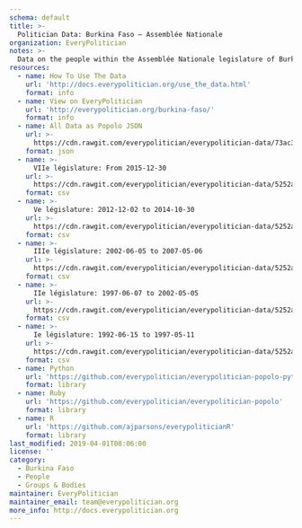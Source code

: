 ```yaml
---
schema: default
title: >-
  Politician Data: Burkina Faso — Assemblée Nationale
organization: EveryPolitician
notes: >-
  Data on the people within the Assemblée Nationale legislature of Burkina Faso.
resources:
  - name: How To Use The Data
    url: 'http://docs.everypolitician.org/use_the_data.html'
    format: info
  - name: View on EveryPolitician
    url: 'http://everypolitician.org/burkina-faso/'
    format: info
  - name: All Data as Popolo JSON
    url: >-
      https://cdn.rawgit.com/everypolitician/everypolitician-data/73ac3e4a5f31c8900b3258cde66154f6d172e9a2/data/Burkina_Faso/Assembly/ep-popolo-v1.0.json
    format: json
  - name: >-
      VIIe législature: From 2015-12-30
    url: >-
      https://cdn.rawgit.com/everypolitician/everypolitician-data/5252af8b604b4822ca8bcb678f2413d23b83c552/data/Burkina_Faso/Assembly/term-7.csv
    format: csv
  - name: >-
      Ve législature: 2012-12-02 to 2014-10-30
    url: >-
      https://cdn.rawgit.com/everypolitician/everypolitician-data/5252af8b604b4822ca8bcb678f2413d23b83c552/data/Burkina_Faso/Assembly/term-2012.csv
    format: csv
  - name: >-
      IIIe législature: 2002-06-05 to 2007-05-06
    url: >-
      https://cdn.rawgit.com/everypolitician/everypolitician-data/5252af8b604b4822ca8bcb678f2413d23b83c552/data/Burkina_Faso/Assembly/term-3.csv
    format: csv
  - name: >-
      IIe législature: 1997-06-07 to 2002-05-05
    url: >-
      https://cdn.rawgit.com/everypolitician/everypolitician-data/5252af8b604b4822ca8bcb678f2413d23b83c552/data/Burkina_Faso/Assembly/term-2.csv
    format: csv
  - name: >-
      Ie législature: 1992-06-15 to 1997-05-11
    url: >-
      https://cdn.rawgit.com/everypolitician/everypolitician-data/5252af8b604b4822ca8bcb678f2413d23b83c552/data/Burkina_Faso/Assembly/term-1.csv
    format: csv
  - name: Python
    url: 'https://github.com/everypolitician/everypolitician-popolo-python'
    format: library
  - name: Ruby
    url: 'https://github.com/everypolitician/everypolitician-popolo'
    format: library
  - name: R
    url: 'https://github.com/ajparsons/everypoliticianR'
    format: library
last_modified: 2019-04-01T08:06:00
license: ''
category:
  - Burkina Faso
  - People
  - Groups & Bodies
maintainer: EveryPolitician
maintainer_email: team@everypolitician.org
more_info: http://docs.everypolitician.org
---
```

